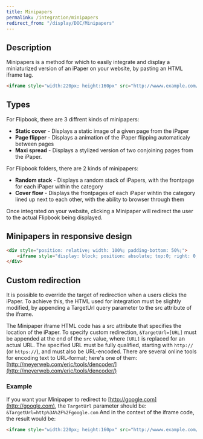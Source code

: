 ```yaml
---
title: Minipapers
permalink: /integration/minipapers
redirect_from: "/display/DOC/Minipapers"
---
```


## Description

Minipapers is a method for which to easily integrate and display a miniaturized version of an iPaper on your website, by pasting an HTML iframe tag.

```html
<iframe style="width:220px; height:160px" src="http://wwww.example.com/MyPaper/MiniPaperFrame.aspx?PA=2" allowtransparency="true" scrolling="no" frameborder="0"></iframe>
```

## Types

For Flipbook, there are 3 diffrent kinds of minipapers:
* **Static cover** - Displays a static image of a given page from the iPaper
* **Page flipper** - Displays a animation of the iPaper flipping automaticaly between pages
* **Maxi spread** - Displays a stylized version of two conjoining pages from the iPaper.

For Flipbook folders, there are 2 kinds of minipapers:
* **Random stack** - Displays a random stack of iPapers, with the frontpage for each iPaper within the category
* **Cover flow** - Displays the frontpages of each iPaper wihtin the category lined up next to each other, with the ability to browser through them

Once integrated on your website, clicking a Minipaper will redirect the user to the actual Flipbook being displayed.

## Minipapers in responsive design

```html
<div style="position: relative; width: 100%; padding-bottom: 50%;">
    <iframe style="display: block; position: absolute; top:0; right: 0; bottom: 0; left: 0; width: 100%; height: 100%;" scrolling="no" frameborder="0" src="................"></iframe>
</div>
```

## Custom redirection

It is possible to override the target of redirection when a users clicks the iPaper. To achieve this, the HTML used for integration must be slightly modified, by appending a TargetUrl query parameter to the src attribute of the iframe.


The Minipaper iframe HTML code has a src attribute that specifies the location of the iPaper. To specify custom redirection, ```&TargetUrl=[URL]``` must be appended at the end of the ```src``` value, where ```[URL]``` is replaced for an actual URL. The specified URL must be fully qualified, starting with ```http://``` (or ```https://```), and must also be URL-encoded. There are several online tools for encoding text to URL-format; here's one of them: [http://meyerweb.com/eric/tools/dencoder/](http://meyerweb.com/eric/tools/dencoder/)

### Example

If you want your Minipaper to redirect to [http://google.com](http://google.com), the ```TargetUrl``` parameter should be: ```&TargetUrl=http%3A%2F%2Fgoogle.com```
And in the context of the iframe code, the result would be:

```html
<iframe style="width:220px; height:160px" src="http://wwww.example.com/MyPaper/MiniPaperFrame.aspx?PA=2&TargetUrl=http%3A%2F%2Fgoogle.com" allowtransparency="true" scrolling="no" frameborder="0"></iframe>
```
